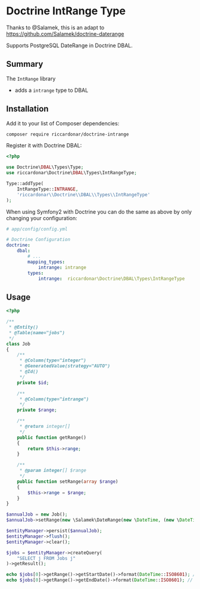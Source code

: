 Doctrine IntRange Type
==========================

Thanks to @Salamek, this is an adapt to https://github.com/Salamek/doctrine-daterange

Supports PostgreSQL DateRange in Doctrine DBAL.

Summary
-------

The `IntRange` library

- adds a `intrange` type to DBAL

Installation
------------

Add it to your list of Composer dependencies:

```sh
composer require riccardonar/doctrine-intrange
```

Register it with Doctrine DBAL:

```php
<?php

use Doctrine\DBAL\Types\Type;
use riccardonar\Doctrine\DBAL\Types\IntRangeType;

Type::addType(
    IntRangeType::INTRANGE,
    'riccardonar\\Doctrine\\DBAL\\Types\\IntRangeType'
);
```

When using Symfony2 with Doctrine you can do the same as above by only changing your configuration:

```yaml
# app/config/config.yml

# Doctrine Configuration
doctrine:
    dbal:
        # ...
        mapping_types:
            intrange: intrange
        types:
            intrange:  riccardonar\Doctrine\DBAL\Types\IntRangeType
```

Usage
-----

```php
<?php

/**
 * @Entity()
 * @Table(name="jobs")
 */
class Job
{
    /**
     * @Column(type="integer")
     * @GeneratedValue(strategy="AUTO")
     * @Id()
     */
    private $id;

    /**
     * @Column(type="intrange")
     */
    private $range;

    /**
     * @return integer[]
     */
    public function getRange()
    {
        return $this->range;
    }

    /**
     * @param integer[] $range
     */
    public function setRange(array $range)
    {
        $this->range = $range;
    }
}

$annualJob = new Job();
$annualJob->setRange(new \Salamek\DateRange(new \DateTime, (new \DateTime)->modify('+1 year')));

$entityManager->persist($annualJob);
$entityManager->flush();
$entityManager->clear();

$jobs = $entityManager->createQuery(
    "SELECT j FROM Jobs j"
)->getResult();

echo $jobs[0]->getRange()->getStartDate()->format(DateTime::ISO8601); // "NOW"
echo $jobs[0]->getRange()->getEndDate()->format(DateTime::ISO8601); //  "NOW +1 year"
```
